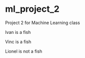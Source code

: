 # ml_project_2
Project 2 for Machine Learning class


Ivan is a fish

Vinc is a fish

Lionel is not a fish
